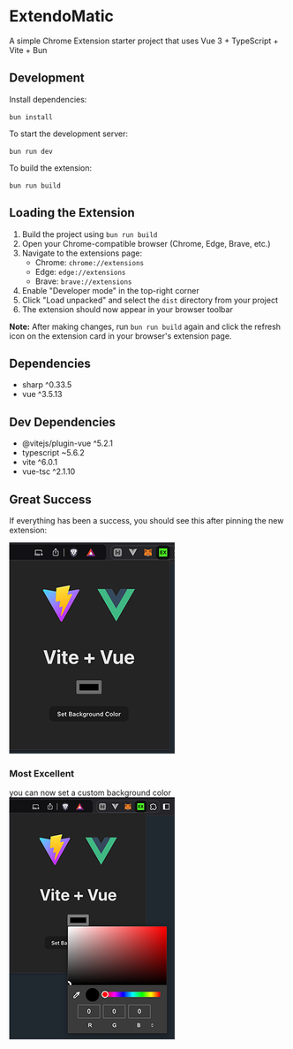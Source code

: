 # ExtendoMatic

A simple Chrome Extension starter project that uses Vue 3 + TypeScript + Vite + Bun

## Development

Install dependencies:

`bun install`

To start the development server:

`bun run dev`

To build the extension:

`bun run build`

## Loading the Extension
1. Build the project using `bun run build`
2. Open your Chrome-compatible browser (Chrome, Edge, Brave, etc.)
3. Navigate to the extensions page:
    - Chrome: `chrome://extensions`
    - Edge: `edge://extensions`
    - Brave: `brave://extensions`
4. Enable "Developer mode" in the top-right corner
5. Click "Load unpacked" and select the `dist` directory from your project
6. The extension should now appear in your browser toolbar

**Note:** After making changes, run `bun run build` again and click the refresh icon on the extension card in your browser's extension page.

## Dependencies
- sharp ^0.33.5
- vue ^3.5.13

## Dev Dependencies
- @vitejs/plugin-vue ^5.2.1
- typescript ~5.6.2
- vite ^6.0.1
- vue-tsc ^2.1.10

## Great Success
If everything has been a success, you should see this after pinning the new extension:

![Preview A](./src/assets/preview-a.png)

### Most Excellent
you can now set a custom background color
![Preview B](./src/assets/preview-b.png)
